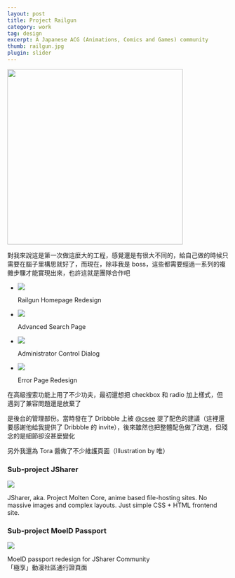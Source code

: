 ```yaml
---
layout: post
title: Project Railgun
category: work
tag: design
excerpt: A Japanese ACG (Animations, Comics and Games) community
thumb: railgun.jpg
plugin: slider
---
```


<p><img src="{{ site.file }}/railgun-logo.png" width=400></p>

<div class=txt>
  <p lang=zh>對我來說這是第一次做這麼大的工程，感覺還是有很大不同的，給自己做的時候只需要在腦子里構思就好了，而現在，除非我是 boss，這些都需要經過一系列的複雜步驟才能實現出來，也許這就是團隊合作吧</p>
</div>

<div class="flexslider">
  <ul class="slides">
    <li>
      <p class=browser><img src="{{ site.file }}/railgun.png"></p>
      <p class="flex-caption">Railgun Homepage Redesign</p>
    </li>
    <li>
      <p class=browser><img src="{{ site.file }}/railgun-search-large.png"></p>
      <p class="flex-caption">Advanced Search Page</p>
    </li>
    <li>
      <p class=browser><img src="{{ site.file }}/railgun-tag-large.png"></p>
      <p class="flex-caption">Administrator Control Dialog</p>
    </li>
    <li>
      <p class=browser><img src="{{ site.file }}/railgun-error-large.png"></p>
      <p class="flex-caption">Error Page Redesign</p>
    </li>
  </ul>
</div><!-- .flexslider -->

<div class=txt>
  <p lang=zh>在高級搜索功能上用了不少功夫，最初還想把 checkbox 和 radio 加上樣式，但遇到了兼容問題還是放棄了</p>
  <p lang=zh>是後台的管理部份。當時發在了 Dribbble 上被 <a href="http://twitter.com/csee" title="">@csee</a> 提了配色的建議（這裡還要感謝他給我提供了 Dribbble 的 invite），後來雖然也把整體配色做了改進，但殘念的是細節卻沒甚麼變化</p>
  <p lang=zh>另外我還為 Tora 醬做了不少維護頁面（Illustration by 唯）</p>
</div>

<div class=txt>
  <h3>Sub-project JSharer</h3>
</div>
<p class=browser><img src="{{ site.file }}/railgun-jsharer-large.png"></p>
<div class=txt>
  <p>JSharer, aka. Project Molten Core, anime based file-hosting sites. No massive images and complex layouts. Just simple CSS + HTML frontend site.</p>
</div>

<div class=txt>
  <h3>Sub-project MoeID Passport</h3>
</div>
<p class=browser><img src="{{ site.file }}/moeid.png"></p>
<div class=txt>
  <p>MoeID passport redesign for JSharer Community<br>「極享」動漫社區通行證頁面</p>
</div>